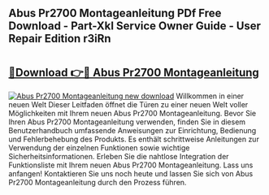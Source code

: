 ## Abus Pr2700 Montageanleitung PDf Free Download - Part-XkI Service Owner Guide - User Repair Edition r3iRn

# <h2><a href="http://df90gj1.blite.top/?on=Abus+Pr2700+Montageanleitung">🔗Download 👉🔴 Abus Pr2700 Montageanleitung</a></h2>

[![Abus Pr2700 Montageanleitung new download](https://i.imgur.com/lujVjoI.png)](http://df90gj1.blite.top/?on=Abus+Pr2700+Montageanleitung)
Willkommen in einer neuen Welt Dieser Leitfaden öffnet die Türen zu einer neuen Welt voller Möglichkeiten mit Ihrem neuen Abus Pr2700 Montageanleitung. Bevor Sie Ihren Abus Pr2700 Montageanleitung verwenden, finden Sie in diesem Benutzerhandbuch umfassende Anweisungen zur Einrichtung, Bedienung und Fehlerbehebung des Produkts. Es enthält schrittweise Anleitungen zur Verwendung der einzelnen Funktionen sowie wichtige Sicherheitsinformationen. Erleben Sie die nahtlose Integration der Funktionsliste mit Ihrem neuen Abus Pr2700 Montageanleitung. Lass uns anfangen! Kontaktieren Sie uns noch heute und lassen Sie sich von Abus Pr2700 Montageanleitung durch den Prozess führen.
